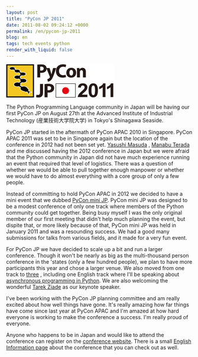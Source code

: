 ```yaml
---
layout: post
title: "PyCon JP 2011"
date: 2011-08-02 09:24:12 +0000
permalink: /en/pycon-jp-2011
blog: en
tags: tech events python
render_with_liquid: false
---
```


![PyConJP](/assets/images/661/logo_small.png)

The Python Programming Language community in Japan will be having our
first PyCon JP on August 27th at the Advanced Institute of Industrial
Technology (産業技術大学院大学) in Tokyo's Shinagawa Seaside.

PyCon JP started in the aftermath of PyCon APAC 2010 in Singapore. PyCon
APAC 2011 was set to be in Singapore again but the location of the
conference in 2012 had not been set yet. [Yasushi
Masuda](https://twitter.com/whosaysni) , [Manabu
Terada](https://twitter.com/#!/terapyon) and me discussed having the
2012 conference in Japan but we were afraid that the Python community in
Japan did not have much experience running an event that required that
level of logistics. There was a question of whether we would be able to
pull together enough manpower or whether we would have to do almost
everything with a core group of only a few people.

Instead of committing to hold PyCon APAC in 2012 we decided to have a
mini event that we dubbed [PyCon mini
JP](https://sites.google.com/site/pyconminijp/). PyCon mini JP was
designed to be a modest conference of only one track where members of
the Python community could get together. Being busy myself I was the
only original member of our first meeting that didn't help much planning
the event, but dispite that, or more likely because of that, PyCon mini
JP was held in January 2011 and was a resounding success. We had a good
many submissions for talks from various fields, and it made for a very
fun event.

For PyCon JP we have decided to scale up a bit and run a larger
conference. Though it won't be nearly as big as the multi-thousand
person conference in the 'states (only a few hundred people), we plan to
have more participants this year and chose a larger venue. We also moved
from one track to [three](http://2011.pycon.jp/program) , including one
English track where I'll be speaking about [asynchronous programming in
Python](http://2011.pycon.jp/program/talks#asyncronous-python-programming).
We are also welcoming the wonderful [Tarek
Ziade](http://tarekziade.wordpress.com/2011/08/01/pycon-france-and-pycon-japan-this-summer/)
as our keynote speaker.

I've been working with the PyCon JP planning committee and am really
excited about how well things have gone. It's really amazing how far
things have come since last year at PyCon APAC and I'm amazed at how
hard everyone is working to make the conference a success. I'm really
proud of everyone.

Anyone who happens to be in Japan and would like to attend the conference can
register on the [conference
website](http://2011.pycon.jp/audience/registration). There is a small [English
Information page](http://2011.pycon.jp/english-information) about the conference
that you can check out as well.
